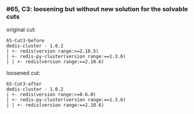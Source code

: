 ### #65, C3: loosening but without new solution for the solvable cuts
original cut:

```
65-Cut3-before
dedis-cluster - 1.0.2
| +- redis(version range:>=2.10.5)
| +- redis-py-cluster(version range:==1.3.6)
| | +- redis(version range:==2.10.6)
```




loosened cut:
```
65-Cut3-after
dedis-cluster - 1.0.2
| +- redis(version range:>=0.6.0)
| +- redis-py-cluster(version range:==1.3.6)
| | +- redis(version range:==2.10.6)
```




